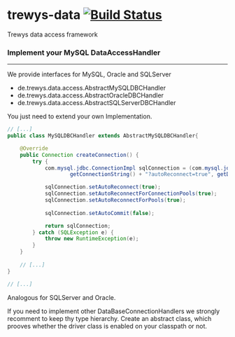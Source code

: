 # trewys-data [![Build Status](https://travis-ci.org/trewys/trewys-data.png?branch=master)](https://travis-ci.org/trewys/trewys-data)

Trewys data access framework


### Implement your MySQL DataAccessHandler
---

We provide interfaces for MySQL, Oracle and SQLServer

* de.trewys.data.access.AbstractMySQLDBCHandler
* de.trewys.data.access.AbstractOracleDBCHandler
* de.trewys.data.access.AbstractSQLServerDBCHandler

You just need to extend your own Implementation.

```java
// [...]
public class MySQLDBCHandler extends AbstractMySQLDBCHandler{

	@Override
	public Connection createConnection() {
		try {
			com.mysql.jdbc.ConnectionImpl sqlConnection = (com.mysql.jdbc.ConnectionImpl) DriverManager.getConnection(
					getConnectionString() + "?autoReconnect=true", getDbUser(), getPassword());

			sqlConnection.setAutoReconnect(true);
			sqlConnection.setAutoReconnectForConnectionPools(true);
			sqlConnection.setAutoReconnectForPools(true);
			
			sqlConnection.setAutoCommit(false);

			return sqlConnection;
		} catch (SQLException e) {
			throw new RuntimeException(e);
		}
	}
	
	// [...]
}

// [...]
```

Analogous for SQLServer and Oracle.


If you need to implement other DataBaseConnectionHandlers we strongly recomment to keep thy type hierarchy. 
Create an abstract class, which prooves whether the driver class is enabled on your classpath or not.